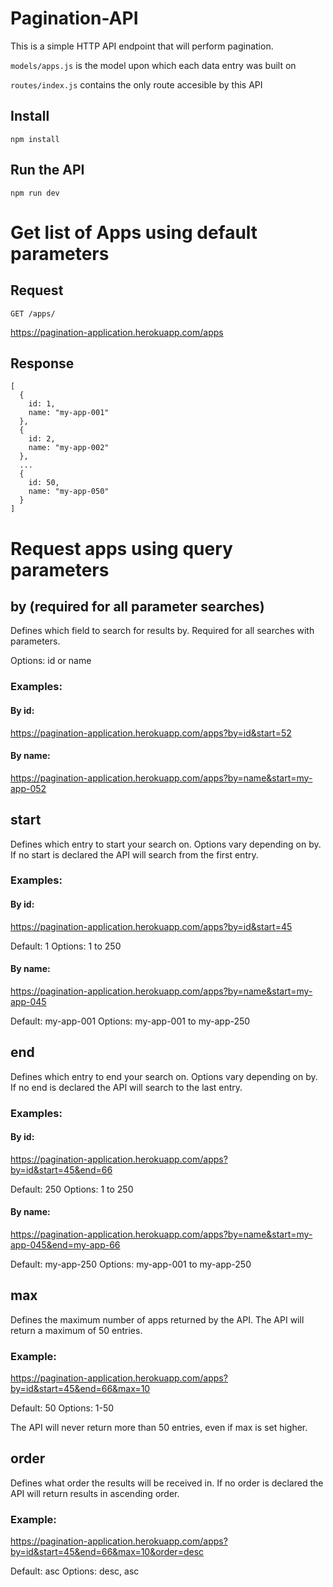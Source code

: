 # Pagination-API

This is a simple HTTP API endpoint that will perform pagination. 

`models/apps.js` is the model upon which each data entry was built on

`routes/index.js` contains the only route accesible by this API

## Install

    npm install

## Run the API

    npm run dev

# Get list of Apps using default parameters

## Request

`GET /apps/`

https://pagination-application.herokuapp.com/apps

## Response

    [
      {
        id: 1,
        name: "my-app-001"
      },
      {
        id: 2,
        name: "my-app-002"
      },
      ...
      {
        id: 50,
        name: "my-app-050"
      }
    ]

# Request apps using query parameters

## by (required for all parameter searches)

  Defines which field to search for results by. Required for all searches with parameters.

  Options: id or name

### Examples:

#### By id:

https://pagination-application.herokuapp.com/apps?by=id&start=52

#### By name:

https://pagination-application.herokuapp.com/apps?by=name&start=my-app-052


## start
  Defines which entry to start your search on. Options vary depending on by. If no start is declared 
  the API will search from the first entry.

### Examples:

#### By id:

https://pagination-application.herokuapp.com/apps?by=id&start=45

  Default: 1
  Options: 1 to 250

#### By name:

https://pagination-application.herokuapp.com/apps?by=name&start=my-app-045

  Default: my-app-001
  Options: my-app-001 to my-app-250

## end
  Defines which entry to end your search on. Options vary depending on by. If no end is declared 
  the API will search to the last entry.

### Examples:

#### By id:

https://pagination-application.herokuapp.com/apps?by=id&start=45&end=66

  Default: 250
  Options: 1 to 250

#### By name:

https://pagination-application.herokuapp.com/apps?by=name&start=my-app-045&end=my-app-66

  Default: my-app-250
  Options: my-app-001 to my-app-250

## max
  Defines the maximum number of apps returned by the API. The API will return a maximum of 50 entries.

### Example:

https://pagination-application.herokuapp.com/apps?by=id&start=45&end=66&max=10

  Default: 50
  Options: 1-50

The API will never return more than 50 entries, even if max is set higher.

## order
  Defines what order the results will be received in. If no order is declared the API 
  will return results in ascending order.

### Example:

https://pagination-application.herokuapp.com/apps?by=id&start=45&end=66&max=10&order=desc

  Default: asc
  Options: desc, asc 



